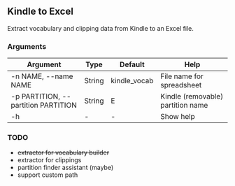 ## Kindle to Excel
Extract vocabulary and clipping data from Kindle to an Excel file. 

### Arguments

| Argument         | Type    | Default      | Help  | 
| ---------------- | ------- | ------------ | ----- |
| -n NAME, --name NAME       | String  | kindle_vocab | File name for spreadsheet | 
| -p PARTITION, --partition PARTITION  | String  | E            | Kindle (removable) partition name | 
| -h               | -       | -            | Show help | 


### TODO
* ~~extractor for vocabulary builder~~
* extractor for clippings
* partition finder assistant (maybe)
* support custom path